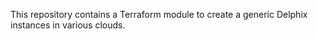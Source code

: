 

This repository contains a Terraform module to create a generic Delphix
instances in various clouds.
